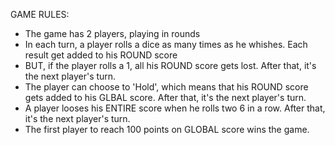 GAME RULES:

- The game has 2 players, playing in rounds
- In each turn, a player rolls a dice as many times as he whishes. Each result get added to his ROUND score
- BUT, if the player rolls a 1, all his ROUND score gets lost. After that, it's the next player's turn.
- The player can choose to 'Hold', which means that his ROUND score gets added to his GLBAL score. After that, it's the next player's turn.
-  A player looses his ENTIRE score when he rolls two 6 in a row. After that, it's the next player's turn. 
- The first player to reach 100 points on GLOBAL score wins the game.
